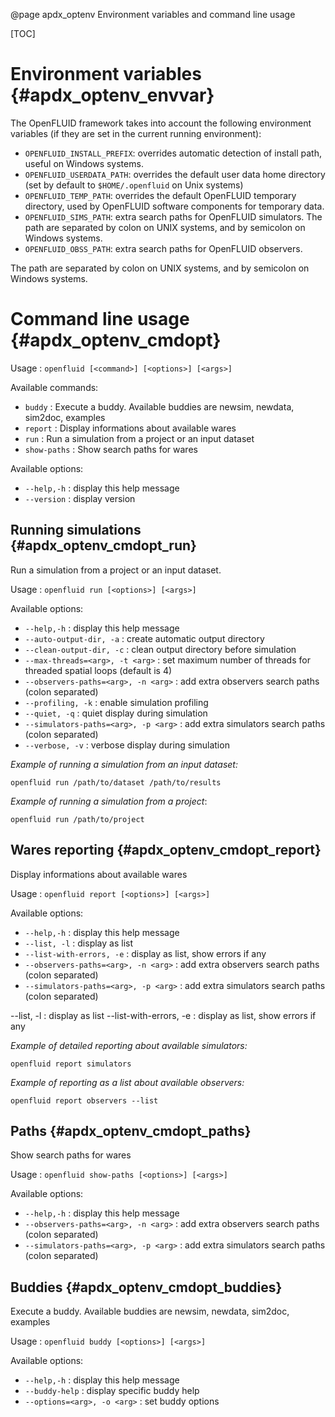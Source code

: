 @page apdx_optenv Environment variables and command line usage 

[TOC]

# Environment variables {#apdx_optenv_envvar}

The OpenFLUID framework takes into account the following environment
variables (if they are set in the current running environment):

* `OPENFLUID_INSTALL_PREFIX`: overrides automatic detection of install path, useful on Windows systems.
* `OPENFLUID_USERDATA_PATH`: overrides the default user data home directory (set by default to `$HOME/.openfluid` on Unix systems)
* `OPENFLUID_TEMP_PATH`: overrides the default OpenFLUID temporary directory, used by OpenFLUID software components for temporary data.
* `OPENFLUID_SIMS_PATH`: extra search paths for OpenFLUID simulators. 
The path are separated by colon on UNIX systems, and by semicolon on Windows systems. 
* `OPENFLUID_OBSS_PATH`: extra search paths for OpenFLUID observers. 

The path are separated by colon on UNIX systems, and by semicolon on Windows systems. 


# Command line usage {#apdx_optenv_cmdopt}

Usage : `openfluid [<command>] [<options>] [<args>]`

Available commands:

* `buddy` : Execute a buddy. Available buddies are newsim, newdata, sim2doc, examples
* `report` : Display informations about available wares
* `run` : Run a simulation from a project or an input dataset
* `show-paths` : Show search paths for wares

Available options:

* `--help,-h` : display this help message
* `--version` : display version


## Running simulations {#apdx_optenv_cmdopt_run}

Run a simulation from a project or an input dataset.

Usage : `openfluid run [<options>] [<args>]`

Available options:

* `--help,-h` : display this help message
* `--auto-output-dir, -a` : create automatic output directory
* `--clean-output-dir, -c` : clean output directory before simulation
* `--max-threads=<arg>, -t <arg>` : set maximum number of threads for threaded spatial loops (default is 4)
* `--observers-paths=<arg>, -n <arg>` : add extra observers search paths (colon separated)
* `--profiling, -k` : enable simulation profiling
* `--quiet, -q` : quiet display during simulation
* `--simulators-paths=<arg>, -p <arg>` : add extra simulators search paths (colon separated)
* `--verbose, -v` : verbose display during simulation


_Example of running a simulation from an input dataset:_
```
openfluid run /path/to/dataset /path/to/results
``` 

_Example of running a simulation from a project_:
```
openfluid run /path/to/project
``` 


## Wares reporting {#apdx_optenv_cmdopt_report}

Display informations about available wares

Usage : `openfluid report [<options>] [<args>]`

Available options:

* `--help,-h` : display this help message
* `--list, -l` : display as list
* `--list-with-errors, -e` : display as list, show errors if any
* `--observers-paths=<arg>, -n <arg>` : add extra observers search paths (colon separated)
* `--simulators-paths=<arg>, -p <arg>` : add extra simulators search paths (colon separated)

--list, -l : display as list
  --list-with-errors, -e : display as list, show errors if any

_Example of detailed reporting about available simulators:_
```
openfluid report simulators
``` 

_Example of reporting as a list about available observers:_
```
openfluid report observers --list
``` 


## Paths {#apdx_optenv_cmdopt_paths}

Show search paths for wares

Usage : `openfluid show-paths [<options>] [<args>]`

Available options:

* `--help,-h` : display this help message
* `--observers-paths=<arg>, -n <arg>` : add extra observers search paths (colon separated)
* `--simulators-paths=<arg>, -p <arg>` : add extra simulators search paths (colon separated)



## Buddies {#apdx_optenv_cmdopt_buddies}

Execute a buddy. Available buddies are newsim, newdata, sim2doc, examples

Usage : `openfluid buddy [<options>] [<args>]`

Available options:

* `--help,-h` : display this help message
* `--buddy-help` : display specific buddy help
* `--options=<arg>, -o <arg>` : set buddy options

